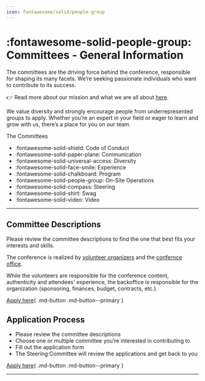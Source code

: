 ```yaml
---
icon: fontawesome/solid/people-group
---
```

# :fontawesome-solid-people-group: Committees - General Information

The committees are the driving force behind the conference, responsible for shaping its many facets. We’re seeking
passionate individuals who want to contribute to its success.

👉 Read more about our mission and what we are all about [here](../mission.md).

We value diversity and strongly encourage people from underrepresented groups to apply. Whether you’re an expert in your
field or eager to learn and grow with us, there’s a place for you on our team.

The Committees

 - :fontawesome-solid-shield: Code of Conduct
 - :fontawesome-solid-paper-plane: Communication
 - :fontawesome-solid-universal-access: Diversity
 - :fontawesome-solid-face-smile: Experience
 - :fontawesome-solid-chalkboard: Program
 - :fontawesome-solid-people-group: On-Site Operations
 - :fontawesome-solid-compass: Steering
 - :fontawesome-solid-shirt: Swag
 - :fontawesome-solid-video: Video

---

## Committee Descriptions

Please review the committee descriptions to find the one that best fits your interests and skills.

The conference is realized by [volunteer organizers](index.md) and the [confernce office](../office/index.md).

While the volunteers are responsible for the conference content, authenticity and attendees' experience,
the backoffice is responsible for the organization (sponsoring, finances, budget, contracts, etc.).

[Apply here]({{config.extra.event.apply_url}}){ .md-button .md-button--primary }


## Application Process

* Please review the committee descriptions
* Choose one or multiple committee you’re interested in contributing to
* Fill out the application form
* The Steering Committee will review the applications and get back to you

[Apply here]({{config.extra.event.apply_url}}){ .md-button .md-button--primary }

---